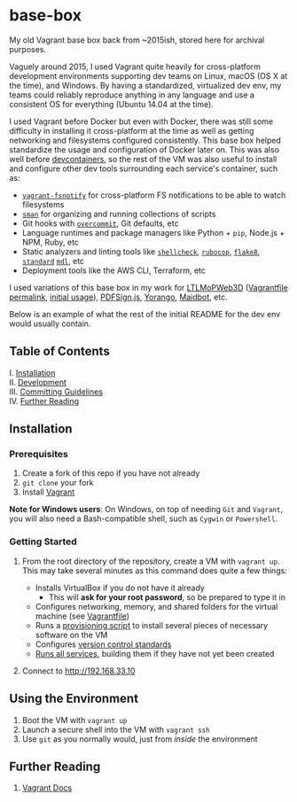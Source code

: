 # base-box

My old Vagrant base box back from ~2015ish, stored here for archival purposes.

Vaguely around 2015, I used Vagrant quite heavily for cross-platform development environments supporting dev teams on Linux, macOS (OS X at the time), and Windows.
By having a standardized, virtualized dev env, my teams could reliably reproduce anything in any language and use a consistent OS for everything (Ubuntu 14.04 at the time).

I used Vagrant before Docker but even with Docker, there was still some difficulty in installing it cross-platform at the time as well as getting networking and filesystems configured consistently.
This base box helped standardize the usage and configuration of Docker later on.
This was also well before [devcontainers](https://github.com/devcontainers/spec), so the rest of the VM was also useful to install and configure other dev tools surrounding each service's container, such as:

- [`vagrant-fsnotify`](https://github.com/adrienkohlbecker/vagrant-fsnotify) for cross-platform FS notifications to be able to watch filesystems
- [`sman`](https://github.com/tokozedg/sman) for organizing and running collections of scripts
- Git hooks with [`overcommit`](https://github.com/sds/overcommit), Git defaults, etc
- Language runtimes and package managers like Python + `pip`, Node.js + NPM, Ruby, etc
- Static analyzers and linting tools like [`shellcheck`](https://github.com/koalaman/shellcheck), [`rubocop`](https://github.com/rubocop/rubocop), [`flake8`](https://github.com/PyCQA/flake8), [`standard`](https://github.com/standard/standard) [`mdl`](https://github.com/markdownlint/markdownlint), etc
- Deployment tools like the AWS CLI, Terraform, etc

I used variations of this base box in my work for [LTLMoPWeb3D](https://github.com/VerifiableRobotics/LTLMoPWeb3D) ([Vagrantfile permalink](https://github.com/VerifiableRobotics/LTLMoPWeb3D/blob/c6479b51cb147f58ec2e30aeae4aa56aba18d5a6/Vagrantfile), [initial usage](https://github.com/VerifiableRobotics/LTLMoPWeb3D/commit/3ee4645aa0d0c2778253bf73ba633db8caac3f09)), [PDFSign.js](https://github.com/agilgur5/PDFSign.js), [Yorango](https://github.com/Yorango), [Maidbot](https://maidbot.com), etc.

Below is an example of what the rest of the initial README for the dev env would usually contain.

## Table of Contents

I. [Installation](#installation) <br />
II. [Development](services/) <br />
III. [Committing Guidelines](committing/) <br />
IV. [Further Reading](#further-reading)

## Installation

### Prerequisites

1. Create a fork of this repo if you have not already
1. `git clone` your fork
1. Install [Vagrant](https://www.vagrantup.com/downloads.html)

<!--- example below:

1. Set a few environment variables to allow for automated decryption and Git repo configuration:
   - `DECRYPT_PASSWORD` to the password given to decrypt files (ask if you do not yet know it)
   - `GITLAB_EMAIL` to the email associated with your GitLab account
   - `GITLAB_USERNAME` to the username associated with your GitLab account

-->

**Note for Windows users**: On Windows, on top of needing `Git` and `Vagrant`, you will also need a Bash-compatible shell, such as `Cygwin` or `Powershell`.

### Getting Started

1. From the root directory of the repository, create a VM with `vagrant up`.
   This may take several minutes as this command does quite a few things:
   - Installs VirtualBox if you do not have it already
     - This will **ask for your root password**, so be prepared to type it in
   - Configures networking, memory, and shared folders for the virtual machine (see [Vagrantfile](Vagrantfile))
   - Runs a [provisioning script](provision.sh) to install several pieces of necessary software on the VM
   - Configures [version control standards](committing/)
   - [Runs all services](run_services.sh), building them if they have not yet been created

   <!-- example below:

   - [Decrypts secrets](init/decrypt_files.sh)

   -->

1. Connect to <http://192.168.33.10>

## Using the Environment

1. Boot the VM with `vagrant up`
1. Launch a secure shell into the VM with `vagrant ssh`
1. Use `git` as you normally would, just from _inside_ the environment

<!--- example below:

1. Provision a running VM with `vagrant provision`
  - You will only need to do this if any environment-related files (the ones listed above) change as the result of a commit

-->

## Further Reading

1. [Vagrant Docs](https://docs.vagrantup.com/)
